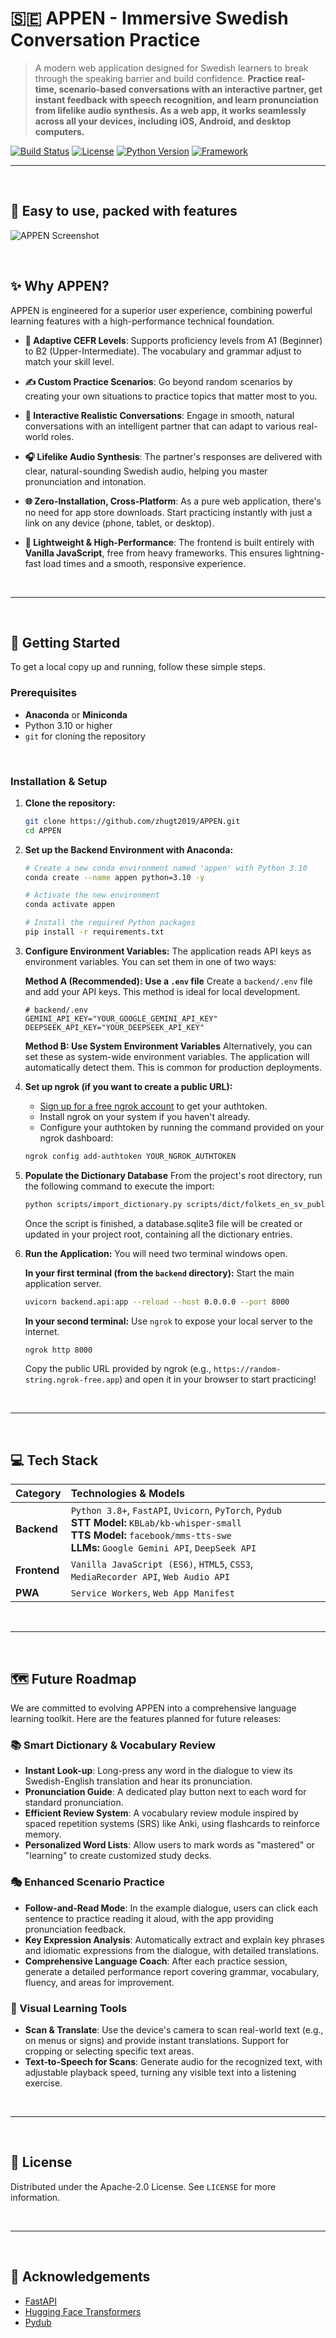 # 🇸🇪 APPEN - Immersive Swedish Conversation Practice

> A modern web application designed for Swedish learners to break through the speaking barrier and build confidence. **Practice real-time, scenario-based conversations with an interactive partner, get instant feedback with speech recognition, and learn pronunciation from lifelike audio synthesis. As a web app, it works seamlessly across all your devices, including iOS, Android, and desktop computers.**

[![Build Status](https://img.shields.io/badge/build-passing-brightgreen)](https://github.com)
[![License](https://img.shields.io/badge/license-MIT-blue)](https://opensource.org/licenses/MIT)
[![Python Version](https://img.shields.io/badge/python-3.10+-blue.svg)](https://www.python.org/downloads/)
[![Framework](https://img.shields.io/badge/framework-FastAPI-green)](https://fastapi.tiangolo.com/)

---
<br>

## 💎 Easy to use, packed with features
![APPEN Screenshot](appen-screenshot.png)

<br>

## ✨ Why APPEN?

APPEN is engineered for a superior user experience, combining powerful learning features with a high-performance technical foundation.

* **🎯 Adaptive CEFR Levels**: Supports proficiency levels from A1 (Beginner) to B2 (Upper-Intermediate). The vocabulary and grammar adjust to match your skill level.

* **✍️ Custom Practice Scenarios**: Go beyond random scenarios by creating your own situations to practice topics that matter most to you.

* **🤖 Interactive Realistic Conversations**: Engage in smooth, natural conversations with an intelligent partner that can adapt to various real-world roles.

* **🎧 Lifelike Audio Synthesis**: The partner's responses are delivered with clear, natural-sounding Swedish audio, helping you master pronunciation and intonation.

* **🌐 Zero-Installation, Cross-Platform**: As a pure web application, there's no need for app store downloads. Start practicing instantly with just a link on any device (phone, tablet, or desktop).

* **🚀 Lightweight & High-Performance**: The frontend is built entirely with **Vanilla JavaScript**, free from heavy frameworks. This ensures lightning-fast load times and a smooth, responsive experience.

<br>

---

<br>

## 🚀 Getting Started

To get a local copy up and running, follow these simple steps.

### Prerequisites

* **Anaconda** or **Miniconda**
* Python 3.10 or higher
* `git` for cloning the repository

<br>

### Installation & Setup

1.  **Clone the repository:**
    ```sh
    git clone https://github.com/zhugt2019/APPEN.git
    cd APPEN
    ```

2.  **Set up the Backend Environment with Anaconda:**
    ```sh
    # Create a new conda environment named 'appen' with Python 3.10
    conda create --name appen python=3.10 -y

    # Activate the new environment
    conda activate appen

    # Install the required Python packages
    pip install -r requirements.txt
    ```

3.  **Configure Environment Variables:**
    The application reads API keys as environment variables. You can set them in one of two ways:

    **Method A (Recommended): Use a `.env` file**
    Create a `backend/.env` file and add your API keys. This method is ideal for local development.
    ```env
    # backend/.env
    GEMINI_API_KEY="YOUR_GOOGLE_GEMINI_API_KEY"
    DEEPSEEK_API_KEY="YOUR_DEEPSEEK_API_KEY"
    ```

    **Method B: Use System Environment Variables**
    Alternatively, you can set these as system-wide environment variables. The application will automatically detect them. This is common for production deployments.

4.  **Set up ngrok (if you want to create a public URL):**
    * [Sign up for a free ngrok account](https://dashboard.ngrok.com/signup) to get your authtoken.
    * Install ngrok on your system if you haven't already.
    * Configure your authtoken by running the command provided on your ngrok dashboard:
    ```sh
    ngrok config add-authtoken YOUR_NGROK_AUTHTOKEN

5.  **Populate the Dictionary Database**
    From the project's root directory, run the following command to execute the import:
    ```sh
    python scripts/import_dictionary.py scripts/dict/folkets_en_sv_public.xml
    ```
    
    Once the script is finished, a database.sqlite3 file will be created or updated in your project root, containing all the dictionary entries.

6.  **Run the Application:**
    You will need two terminal windows open.

    **In your first terminal (from the `backend` directory):**
    Start the main application server.
    ```sh
    uvicorn backend.api:app --reload --host 0.0.0.0 --port 8000
    ```

    **In your second terminal:**
    Use `ngrok` to expose your local server to the internet.
    ```sh
    ngrok http 8000
    ```
    Copy the public URL provided by ngrok (e.g., `https://random-string.ngrok-free.app`) and open it in your browser to start practicing!

<br>

---

<br>

## 💻 Tech Stack

| Category    | Technologies & Models                                                                                                                                                             |
| :---------- | :-------------------------------------------------------------------------------------------------------------------------------------------------------------------------------- |
| **Backend** | `Python 3.8+`, `FastAPI`, `Uvicorn`, `PyTorch`, `Pydub`<br>**STT Model:** `KBLab/kb-whisper-small`<br>**TTS Model:** `facebook/mms-tts-swe`<br>**LLMs:** `Google Gemini API`, `DeepSeek API` |
| **Frontend** | `Vanilla JavaScript (ES6)`, `HTML5`, `CSS3`, `MediaRecorder API`, `Web Audio API`                                                                                                    |
| **PWA** | `Service Workers`, `Web App Manifest`                                                                                                                                               |

<br>

---

<br>

## 🗺️ Future Roadmap

We are committed to evolving APPEN into a comprehensive language learning toolkit. Here are the features planned for future releases:

### 📚 Smart Dictionary & Vocabulary Review

* **Instant Look-up**: Long-press any word in the dialogue to view its Swedish-English translation and hear its pronunciation.
* **Pronunciation Guide**: A dedicated play button next to each word for standard pronunciation.
* **Efficient Review System**: A vocabulary review module inspired by spaced repetition systems (SRS) like Anki, using flashcards to reinforce memory.
* **Personalized Word Lists**: Allow users to mark words as "mastered" or "learning" to create customized study decks.

### 🎭 Enhanced Scenario Practice

* **Follow-and-Read Mode**: In the example dialogue, users can click each sentence to practice reading it aloud, with the app providing pronunciation feedback.
* **Key Expression Analysis**: Automatically extract and explain key phrases and idiomatic expressions from the dialogue, with detailed translations.
* **Comprehensive Language Coach**: After each practice session, generate a detailed performance report covering grammar, vocabulary, fluency, and areas for improvement.

### 📸 Visual Learning Tools

* **Scan & Translate**: Use the device's camera to scan real-world text (e.g., on menus or signs) and provide instant translations. Support for cropping or selecting specific text areas.
* **Text-to-Speech for Scans**: Generate audio for the recognized text, with adjustable playback speed, turning any visible text into a listening exercise.

<br>

---

<br>

## 📜 License

Distributed under the Apache-2.0 License. See `LICENSE` for more information.

<br>

---

<br>

## 🙏 Acknowledgements

* [FastAPI](https://fastapi.tiangolo.com/)
* [Hugging Face Transformers](https://huggingface.co/docs/transformers/index)
* [Pydub](https://github.com/jiaaro/pydub)
